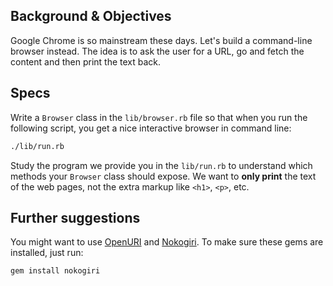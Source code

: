 ## Background & Objectives

Google Chrome is so mainstream these days. Let's build a command-line browser instead. The idea is to ask the user for a URL, go and fetch the content and then print the text back.

## Specs

Write a `Browser` class in the `lib/browser.rb` file so that when you run the following script, you get a nice interactive browser in command line:

```bash
./lib/run.rb
```

Study the program we provide you in the `lib/run.rb` to understand
which methods your `Browser` class should expose. We want to **only print** the text of the web pages, not the extra markup like `<h1>`, `<p>`, etc.

## Further suggestions

You might want to use [OpenURI](http://www.ruby-doc.org/stdlib-2.2.0/libdoc/open-uri/rdoc/OpenURI.html) and [Nokogiri](http://www.rubydoc.info/github/sparklemotion/nokogiri). To make sure these gems are installed, just run:

```bash
gem install nokogiri
```
